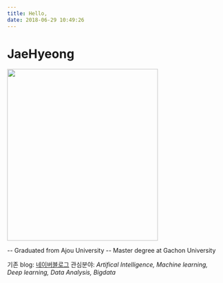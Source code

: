 ```yaml
---
title: Hello, 
date: 2018-06-29 10:49:26
---
```

# JaeHyeong

<!-- ![my photo](../image/me.jpg) -->
<img src="/image/me.jpg" width="350" height="400">

-- Graduated from Ajou University
-- Master degree at Gachon University

기존 blog: [네이버블로그](https://blog.naver.com/nonamed0000)
관심분야: *Artifical Intelligence, Machine learning, Deep learning, Data Analysis, Bigdata*